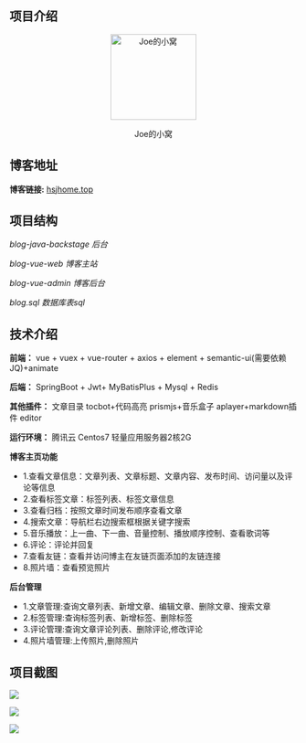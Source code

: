 ## 项目介绍

<p align=center>
  <a href="http://hsjhome.top">
    <img src="http://101.34.207.12:1314/avatar/myAvatar.jpg" alt="Joe的小窝" style="width:150px">
  </a>
</p>
<p align=center>
  Joe的小窝
</p>

## 博客地址

**博客链接:** [hsjhome.top](http://hsjhome.top)

## 项目结构

*blog-java-backstage 后台*

*blog-vue-web 博客主站*

*blog-vue-admin 博客后台*

*blog.sql  数据库表sql*

## 技术介绍

**前端：** vue + vuex + vue-router + axios + element + semantic-ui(需要依赖JQ)+animate

**后端：** SpringBoot + Jwt+ MyBatisPlus + Mysql + Redis 

**其他插件：** 文章目录 tocbot+代码高亮 prismjs+音乐盒子 aplayer+markdown插件 editor

**运行环境：** 腾讯云 Centos7 轻量应用服务器2核2G

**博客主页功能**

- 1.查看文章信息：文章列表、文章标题、文章内容、发布时间、访问量以及评论等信息
- 2.查看标签文章：标签列表、标签文章信息
- 3.查看归档：按照文章时间发布顺序查看文章
- 4.搜索文章：导航栏右边搜索框根据关键字搜索
- 5.音乐播放：上一曲、下一曲、音量控制、播放顺序控制、查看歌词等
- 6.评论：评论并回复
- 7.查看友链：查看并访问博主在友链页面添加的友链连接
- 8.照片墙：查看预览照片

**后台管理**

- 1.文章管理:查询文章列表、新增文章、编辑文章、删除文章、搜索文章
- 2.标签管理:查询标签列表、新增标签、删除标签
- 3.评论管理:查询文章评论列表、删除评论,修改评论
- 4.照片墙管理:上传照片,删除照片

## 项目截图

![](http://rmel8ulik.hn-bkt.clouddn.com/project/e4aabb6bbee558b10b06c231ce85557.png)

![](http://rmel8ulik.hn-bkt.clouddn.com/project/36e8857bcfce2407f90720311d0d4a1.png)

![](http://rmel8ulik.hn-bkt.clouddn.com/project/2d12dd69aca53864ecb4c2381ecc66d.png)
